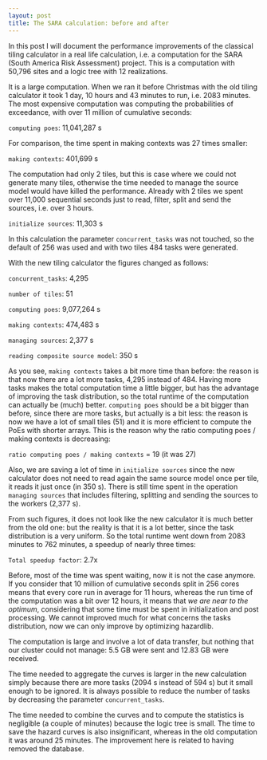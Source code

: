 ```yaml
---
layout: post
title: The SARA calculation: before and after
---
```


In this post I will document the performance improvements of the
classical tiling calculator in a real life calculation, i.e. a
computation for the SARA (South America Risk Assessment) project.
This is a computation with 50,796 sites and a logic tree with 12
realizations.

It is a large computation. When we ran it before Christmas with the
old tiling calculator it took 1 day, 10 hours and 43 minutes to run,
i.e. 2083 minutes. The most expensive computation was computing the
probabilities of exceedance, with over 11 million of cumulative seconds:

`computing poes`: 11,041,287 s

For comparison, the time spent in making contexts was 27 times smaller:

`making contexts`: 401,699 s

The computation had only 2 tiles, but this is case where we could not
generate many tiles, otherwise the time needed to manage the source
model would have killed the performance. Already with 2 tiles we spent
over 11,000 sequential seconds just to read, filter, split and send
the sources, i.e. over 3 hours.

`initialize sources`: 11,303 s

In this calculation the parameter `concurrent_tasks` was not touched,
so the default of 256 was used and with two tiles 484 tasks were
generated.

With the new tiling calculator the figures changed as follows:

`concurrent_tasks`: 4,295

`number of tiles`: 51

`computing poes`: 9,077,264 s

`making contexts`: 474,483 s

`managing sources`: 2,377 s

`reading composite source model`: 350 s

As you see, `making contexts` takes a bit more time than before: the reason
is that now there are a lot more tasks, 4,295 instead of 484. Having more
tasks makes the total computation time a little bigger, but has the advantage
of improving the task distribution, so the total runtime of the computation
can actually be (much) better. `computing poes` should be a bit bigger than
before, since there are more tasks,  but actually is a bit less:
the reason is now we have a lot of small tiles (51) and it is more
efficient to compute the PoEs with shorter arrays. This is the reason
why the ratio computing poes / making contexts is decreasing:

`ratio computing poes / making contexts` = 19 (it was 27)

Also, we are saving a lot of time in `initialize sources` since the
new calculator does not need to read again the same source model once
per tile, it reads it just once (in 350 s). There is still time spent in
the operation `managing sources` that includes filtering,
splitting and sending the sources to the workers (2,377 s).

From such figures, it does not look like the new calculator it is much
better from the old one: but the reality is that it is a lot better,
since the task distribution is a very uniform. So the total runtime
went down from 2083 minutes to 762 minutes, a speedup of nearly three times:

`Total speedup factor`: 2.7x

Before, most of the time was spent waiting, now it is not the case anymore.
If you consider that 10 million of cumulative seconds split in 256 cores
means that every core run in average for 11 hours, whereas the run time
of the computation was a bit over 12 hours, it means that *we
are near to the optimum*, considering that some time must be
spent in initialization and post processing. We cannot improved much
for what concerns the tasks distribution, now we can only improve by optimizing
hazardlib.

The computation is large and involve a lot of data transfer, but nothing
that our cluster could not manage: 5.5 GB were sent and 12.83 GB were
received.

The time needed to aggregate the curves is larger in the new
calculation simply because there are more tasks (2094 s instead of 594
s) but it small enough to be ignored. It is always possible to reduce
the number of tasks by decreasing the parameter `concurrent_tasks`.

The time needed to combine the curves and to compute the statistics
is negligible (a couple of minutes) because the logic tree is small.
The time to save the hazard curves is also insignificant, whereas
in the old computation it was around 25 minutes. The improvement
here is related to having removed the database.
